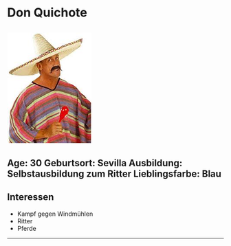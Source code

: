 # Don Quichote
![Pic](don.jpeg)
---
Age: 30
Geburtsort: Sevilla
Ausbildung: Selbstausbildung zum Ritter
Lieblingsfarbe: Blau
---
## Interessen
 - Kampf gegen Windmühlen
 - Ritter
 - Pferde
 ---
